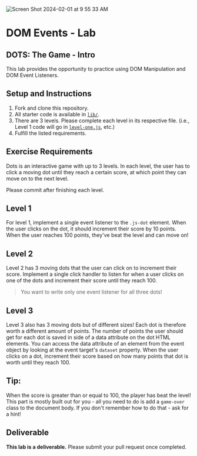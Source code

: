 
![Screen Shot 2024-02-01 at 9 55 33 AM](https://media.git.generalassemb.ly/user/41550/files/70a3757a-c110-43c9-8ad1-c2805c5f01de)

# DOM Events - Lab


## DOTS: The Game - Intro

This lab provides the opportunity to practice using DOM Manipulation and DOM Event Listeners.

## Setup and Instructions

1. Fork and clone this repository.
2. All starter code is available in [`lib/`](lib/).
3. There are 3 levels. Please complete each level in its respective file. (i.e., Level 1 code will go in [`level-one.js`](lib/level-one.js), etc.)
4. Fulfill the listed requirements.


## Exercise Requirements

Dots is an interactive game with up to 3 levels. In each level, the user has to
click a moving dot until they reach a certain score, at which point they can
move on to the next level.

Please commit after finishing each level.

## Level 1

For level 1, implement a single event listener to the `.js-dot` element. When
the user clicks on the dot, it should increment their score by 10 points. When
the user reaches 100 points, they've beat the level and can move on!

## Level 2

Level 2 has 3 moving dots that the user can click on to increment their score.
Implement a single click handler to listen for when a user clicks on one of the
dots and increment their score until they reach 100.

> You want to write only one event listener for all three dots!

## Level 3

Level 3 also has 3 moving dots but of different sizes! Each dot is therefore
worth a different amount of points. The number of points the user should get for
each dot is saved in side of a data attribute on the dot HTML elements. You
can access the data attribute of an element from the event object by looking at
the event target's `dataset` property. When the user clicks on a dot, increment
their score based on how many points that dot is worth until they reach 100.

## Tip:

When the score is greater than or equal to 100, the player has beat the level!
This part is mostly built out for you - all you need to do is add a `game-over`
class to the document body. If you don't remember how to do that - ask for
a hint!

## Deliverable

**This lab is a deliverable.** Please submit your pull request once completed.
